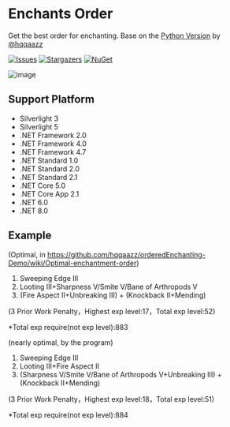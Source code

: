 # Enchants Order
Get the best order for enchanting. Base on the [Python Version](https://github.com/hqqaazz/ordered-Enchanting-Demo) by [@hqqaazz](https://github.com/hqqaazz)

[![Issues](https://img.shields.io/github/issues/wherewhere/Enchants-Order.svg?label=Issues&style=flat-square)](https://github.com/wherewhere/Enchants-Order/issues "Issues")
[![Stargazers](https://img.shields.io/github/stars/wherewhere/Enchants-Order.svg?label=Stars&style=flat-square)](https://github.com/wherewhere/Enchants-Order/stargazers "Stargazers")
[![NuGet](https://img.shields.io/nuget/dt/EnchantsOrder.svg?logo=NuGet&style=flat-square)](https://www.nuget.org/packages/EnchantsOrder "NuGet")

![image](https://user-images.githubusercontent.com/27689196/189876551-bfe8fac6-31f3-4f57-afdc-5ed654122f35.png)

## Support Platform
- Silverlight 3
- Silverlight 5
- .NET Framework 2.0
- .NET Framework 4.0
- .NET Framework 4.7
- .NET Standard 1.0
- .NET Standard 2.0
- .NET Standard 2.1
- .NET Core 5.0
- .NET Core App 2.1
- .NET 6.0
- .NET 8.0

## Example

(Optimal, in https://github.com/hqqaazz/orderedEnchanting-Demo/wiki/Optimal-enchantment-order)

1. Sweeping Edge III
2. Looting III+Sharpness V/Smite V/Bane of Arthropods V
3. (Fire Aspect II+Unbreaking III) + (Knockback II+Mending)

(3 Prior Work Penalty，Highest exp level:17，Total exp level:52)

*Total exp require(not exp level):883

(nearly optimal, by the program)

1. Sweeping Edge III
2. Looting III+Fire Aspect II
3. (Sharpness V/Smite V/Bane of Arthropods V+Unbreaking III) + (Knockback II+Mending)

(3 Prior Work Penalty，Highest exp level:18，Total exp level:51)

*Total exp require(not exp level):884
